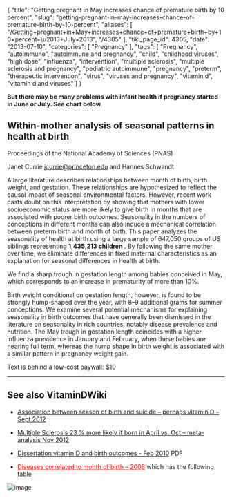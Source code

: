 {
    "title": "Getting pregnant in May increases chance of premature birth by 10 percent",
    "slug": "getting-pregnant-in-may-increases-chance-of-premature-birth-by-10-percent",
    "aliases": [
        "/Getting+pregnant+in+May+increases+chance+of+premature+birth+by+10+percent+\u2013+July+2013",
        "/4305"
    ],
    "tiki_page_id": 4305,
    "date": "2013-07-10",
    "categories": [
        "Pregnancy"
    ],
    "tags": [
        "Pregnancy",
        "autoimmune",
        "autoimmune and pregnancy",
        "child",
        "childhood viruses",
        "high dose",
        "influenza",
        "intervention",
        "multiple sclerosis",
        "multiple sclerosis and pregnancy",
        "pediatric autoimmune",
        "pregnancy",
        "preterm",
        "therapeutic intervention",
        "virus",
        "viruses and pregnancy",
        "vitamin d",
        "vitamin d and viruses"
    ]
}


**But there may be many problems with infant health if pregnancy started in June or July.  See chart below** 

## Within-mother analysis of seasonal patterns in health at birth

Proceedings of the National Academy of Sciences (PNAS)

Janet Currie jcurrie@princeton.edu  and     Hannes Schwandt

A large literature describes relationships between month of birth, birth weight, and gestation. These relationships are hypothesized to reflect the causal impact of seasonal environmental factors. However, recent work casts doubt on this interpretation by showing that mothers with lower socioeconomic status are more likely to give birth in months that are associated with poorer birth outcomes. Seasonality in the numbers of conceptions in different months can also induce a mechanical correlation between preterm birth and month of birth. This paper analyzes the seasonality of health at birth using a large sample of 647,050 groups of US siblings representing  **1,435,213 children** . By following the same mother over time, we eliminate differences in fixed maternal characteristics as an explanation for seasonal differences in health at birth. 

We find a sharp trough in gestation length among babies conceived in May, which corresponds to an increase in prematurity of more than 10%. 

Birth weight conditional on gestation length, however, is found to be strongly hump-shaped over the year, with 8–9 additional grams for summer conceptions. We examine several potential mechanisms for explaining seasonality in birth outcomes that have generally been dismissed in the literature on seasonality in rich countries, notably disease prevalence and nutrition. The May trough in gestation length coincides with a higher influenza prevalence in January and February, when these babies are nearing full term, whereas the hump shape in birth weight is associated with a similar pattern in pregnancy weight gain.

Text is behind a low-cost paywall: $10

---

## See also VitaminDWiki

* [Association between season of birth and suicide – perhaps vitamin D – Sept 2012](/posts/association-between-season-of-birth-and-suicide-perhaps-vitamin-d)

* [Multiple Sclerosis 23 % more likely if born in April vs. Oct – meta-analysis Nov 2012](/posts/multiple-sclerosis-23-percent-more-likely-if-born-in-april-vs-oct-meta-analysis)

* [Dissertation vitamin D and birth outcomes - Feb 2010](https://www.VitaminDWiki.com/tiki-download_file.php?fileId=1764) PDF

* <a href="/posts/diseases-correlated-to-month-of-birth-2008" style="color: red; text-decoration: underline;" title="This post/category does not exist yet: Diseases correlated to month of birth – 2008">Diseases correlated to month of birth – 2008</a> which has the following table

<img src="/attachments/d3.mock.jpg" alt="image">